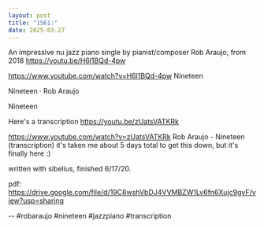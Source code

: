 ```yaml
---
layout: post
title: "1561:"
date: 2025-03-27
---
```


An impressive nu jazz piano single by pianist/composer Rob Araujo, from 2018
https://youtu.be/H6l1BQd-4pw

https://www.youtube.com/watch?v=H6l1BQd-4pw
Nineteen

Nineteen · Rob Araujo

Nineteen





Here's a transcription
https://youtu.be/zUatsVATKRk

https://www.youtube.com/watch?v=zUatsVATKRk
Rob Araujo - Nineteen (transcription)
it's taken me about 5 days total to get this down, but it's finally here :)

written with sibelius, finished 6/17/20.

pdf: https://drive.google.com/file/d/19C8wshVbDJ4VVMBZW1Lv6fn6Xujc9gyF/view?usp=sharing

--
#robaraujo #nineteen #jazzpiano #transcription
